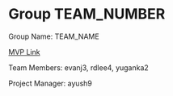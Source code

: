 # Group TEAM_NUMBER

Group Name: TEAM_NAME

[MVP Link](https://docs.google.com/document/d/1yZKVuqTiFcFcitqgaLlTCqy4n_XBF2h5jMwocm9LIZM/edit)

Team Members: evanj3, rdlee4, yuganka2

Project Manager: ayush9
